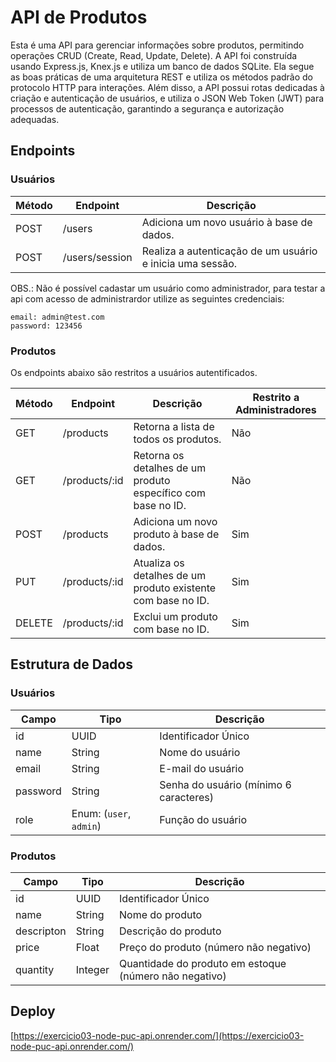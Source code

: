 # API de Produtos

Esta é uma API para gerenciar informações sobre produtos, permitindo operações CRUD (Create, Read, Update, Delete). A API foi construída usando Express.js, Knex.js e utiliza um banco de dados SQLite. Ela segue as boas práticas de uma arquitetura REST e utiliza os métodos padrão do protocolo HTTP para interações. Além disso, a API possui rotas dedicadas à criação e autenticação de usuários, e utiliza o JSON Web Token (JWT) para processos de autenticação, garantindo a segurança e autorização adequadas.

## Endpoints

### Usuários

| Método | Endpoint       | Descrição                                                 |
| ------ | -------------- | --------------------------------------------------------- |
| POST   | /users         | Adiciona um novo usuário à base de dados.                 |
| POST   | /users/session | Realiza a autenticação de um usuário e inicia uma sessão. |

OBS.: Não é possível cadastar um usuário como administrador, para testar a api com acesso de administrardor utilize as seguintes credenciais:

```
email: admin@test.com
password: 123456
```

### Produtos

Os endpoints abaixo são restritos a usuários autentificados.

| Método | Endpoint      | Descrição                                                    | Restrito a Administradores |
| ------ | ------------- | ------------------------------------------------------------ | -------------------------- |
| GET    | /products     | Retorna a lista de todos os produtos.                        | Não                        |
| GET    | /products/:id | Retorna os detalhes de um produto específico com base no ID. | Não                        |
| POST   | /products     | Adiciona um novo produto à base de dados.                    | Sim                        |
| PUT    | /products/:id | Atualiza os detalhes de um produto existente com base no ID. | Sim                        |
| DELETE | /products/:id | Exclui um produto com base no ID.                            | Sim                        |

## Estrutura de Dados

### Usuários

| Campo    | Tipo                    | Descrição                              |
| -------- | ----------------------- | -------------------------------------- |
| id       | UUID                    | Identificador Único                    |
| name     | String                  | Nome do usuário                        |
| email    | String                  | E-mail do usuário                      |
| password | String                  | Senha do usuário (mínimo 6 caracteres) |
| role     | Enum: (`user`, `admin`) | Função do usuário                      |

### Produtos

| Campo      | Tipo    | Descrição                                              |
| ---------- | ------- | ------------------------------------------------------ |
| id         | UUID    | Identificador Único                                    |
| name       | String  | Nome do produto                                        |
| descripton | String  | Descrição do produto                                   |
| price      | Float   | Preço do produto (número não negativo)                 |
| quantity   | Integer | Quantidade do produto em estoque (número não negativo) |

## Deploy

[https://exercicio03-node-puc-api.onrender.com/](https://exercicio03-node-puc-api.onrender.com/)
